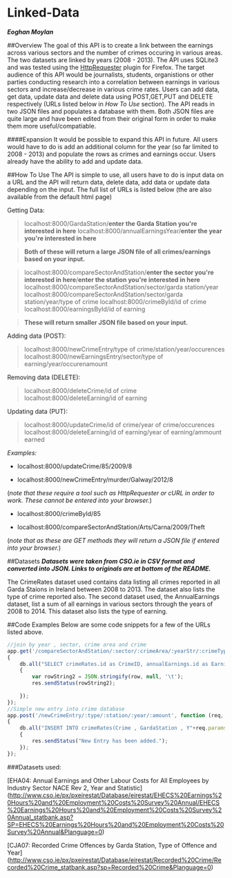 # Linked-Data
***Eoghan Moylan***

##Overview
The goal of this API is to create a link between the earnings across various sectors and the number of crimes occuring in various areas. The two datasets are linked by years (2008 - 2013). The API uses SQLite3 and was tested using the [HttpRequester](https://addons.mozilla.org/en-us/firefox/addon/httprequester/) plugin for Firefox. The target audience of this API would be journalists, students, organistions or other parties conducting research into a correlation between earnings in various sectors and increase/decrease in various crime rates. Users can add data, get data, update data and delete data using POST,GET,PUT and DELETE respectively (URLs listed below in *How To Use* section). The API reads in two JSON files and populates a database with them. Both JSON files are quite large and have been edited from their original form in order to make them more useful/compatiable.

####Expansion
It would be possible to expand this API in future. All users would have to do is add an additional column for the year (so far limited to 2008 - 2013) and populate the rows as crimes and earnings occur. Users already have the ability to add and update data.

##How To Use
The API is simple to use, all users have to do is input data on a URL and the API will return data, delete data, add data or update data depending on the input. The full list of URLs is listed below (the are also available from the default html page)

Getting Data:
>localhost:8000/GardaStation/**enter the Garda Station you're interested in here**
>localhost:8000/annualEarningsYear/**enter the year you're interested in here**

>**Both of these will return a large JSON file of all crimes/earnings based on your input.**

>localhost:8000/compareSectorAndStation/**enter the sector you're interested in here**/**enter the station you're interested in here**
>localhost:8000/compareSectorAndStation/sector/garda station/year
>localhost:8000/compareSectorAndStation/sector/garda station/year/type of crime
>localhost:8000/crimeById/id of crime
>localhost:8000/earningsById/id of earning

>**These will return smaller JSON file based on your input.**

Adding data (POST):
>localhost:8000/newCrimeEntry/type of crime/station/year/occurences
>localhost:8000/newEarningsEntry/sector/type of earning/year/occurenamount

Removing data (DELETE):
>localhost:8000/deleteCrime/id of crime
>localhost:8000/deleteEarning/id of earning

Updating data (PUT):
>localhost:8000/updateCrime/id of crime/year of crime/occurences
>localhost:8000/deleteEarning/id of earning/year of earning/ammount earned

*Examples:*

* localhost:8000/updateCrime/85/2009/8

* localhost:8000/newCrimeEntry/murder/Galway/2012/8

(*note that these require a tool such as HttpRequester or cURL in order to work. These cannot be entered into your browser.*)

* localhost:8000/crimeById/85

* localhost:8000/compareSectorAndStation/Arts/Carna/2009/Theft

(*note that as these are GET methods they will return a JSON file if entered into your browser.*)

##Datasets
***Datasets were taken from CSO.ie in CSV format and converted into JSON. Links to originals are at bottom of the README.***

The CrimeRates dataset used contains data listing all crimes reported in all Garda Staions in Ireland between 2008 to 2013. The dataset also lists the type of crime reported also.
The second dataset used, the AnnualEarnings dataset, list a sum of all earnings in various sectors through the years of 2008 to 2014. This dataset also lists the type of earning.


##Code Examples
Below are some code snippets for a few of the URLs listed above.
```javascript
//join by year , sector, crime area and crime
app.get('/compareSectorAndStation/:sector/:crimeArea/:yearStr/:crimeType', function (req, res)
{
    db.all("SELECT crimeRates.id as CrimeID, annualEarnings.id as EarningID, crimeRates.Crime as Crimes, crimeRates.Y"+req.params.yearStr+" AS numberofattempts, annualEarnings.Y"+req.params.yearStr+" as Earnings , annualEarnings.EarningType as Type, crimeRates.GardaStation as GardaStations, annualEarnings.Sector as Sector FROM crimeRates INNER JOIN annualEarnings WHERE crimeRates.GardaStation LIKE \"%"+req.params.crimeArea+"%\" AND annualEarnings.Sector LIKE \"%"+req.params.sector+"%\"AND crimeRates.Crime LIKE \"%"+req.params.crimeType+"%\"  ", function(err,row)
    {
        var rowString2 = JSON.stringify(row, null, '\t');
        res.sendStatus(rowString2);
        
    });
});
//Simple new entry into crime database
app.post('/newCrimeEntry/:type/:station/:year/:amount', function (req, res)
{
    db.all("INSERT INTO crimeRates(Crime , GardaStation , Y"+req.params.year+") VALUES (\""+req.params.type+"\" , \""+req.params.station+"\" , "+req.params.amount+")", function(err,row)
    {
        res.sendStatus("New Entry has been added.");
    });
});
```


###Datasets used:

[EHA04: Annual Earnings and Other Labour Costs for All Employees by Industry Sector NACE Rev 2, Year and Statistic] (http://www.cso.ie/px/pxeirestat/Database/eirestat/EHECS%20Earnings%20Hours%20and%20Employment%20Costs%20Survey%20Annual/EHECS%20Earnings%20Hours%20and%20Employment%20Costs%20Survey%20Annual_statbank.asp?SP=EHECS%20Earnings%20Hours%20and%20Employment%20Costs%20Survey%20Annual&Planguage=0)

[CJA07: Recorded Crime Offences by Garda Station, Type of Offence and Year] (http://www.cso.ie/px/pxeirestat/Database/eirestat/Recorded%20Crime/Recorded%20Crime_statbank.asp?sp=Recorded%20Crime&Planguage=0)


